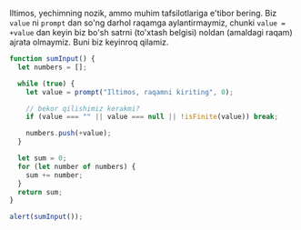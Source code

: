 Iltimos, yechimning nozik, ammo muhim tafsilotlariga e'tibor bering. Biz `value` ni `prompt` dan so'ng darhol raqamga aylantirmaymiz, chunki `value = +value` dan keyin biz bo'sh satrni (to'xtash belgisi) noldan (amaldagi raqam) ajrata olmaymiz. Buni biz keyinroq qilamiz.

```js run demo
function sumInput() {
  let numbers = [];

  while (true) {
    let value = prompt("Iltimos, raqamni kiriting", 0);

    // bekor qilishimiz kerakmi?
    if (value === "" || value === null || !isFinite(value)) break;

    numbers.push(+value);
  }

  let sum = 0;
  for (let number of numbers) {
    sum += number;
  }
  return sum;
}

alert(sumInput());
```
